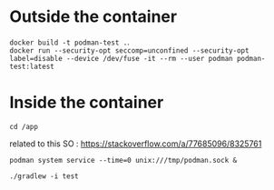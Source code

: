 # **Outside the container**

`docker build -t podman-test .`.  
`docker run --security-opt seccomp=unconfined --security-opt label=disable --device /dev/fuse -it --rm --user podman podman-test:latest`

# **Inside the container** 

`cd /app`

related to this SO : https://stackoverflow.com/a/77685096/8325761      

`podman system service --time=0 unix:///tmp/podman.sock &`

`./gradlew -i test`
